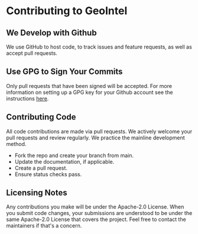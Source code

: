 # Contributing to GeoIntel

## We Develop with Github

We use GitHub to host code, to track issues and feature requests, as well as accept pull requests.

## Use GPG to Sign Your Commits

Only pull requests that have been signed will be accepted. For more information on setting up a GPG key for your Github account see the instructions [here](https://help.github.com/en/articles/managing-commit-signature-verification).

## Contributing Code

All code contributions are made via pull requests. We actively welcome your pull requests and review regularly. We practice the mainline development method.

- Fork the repo and create your branch from main.
- Update the documentation, if applicable.
- Create a pull request.
- Ensure status checks pass.

## Licensing Notes

Any contributions you make will be under the Apache-2.0 License. When you submit code changes, your submissions are understood to be under the same Apache-2.0 License that covers the project. Feel free to contact the maintainers if that's a concern.
